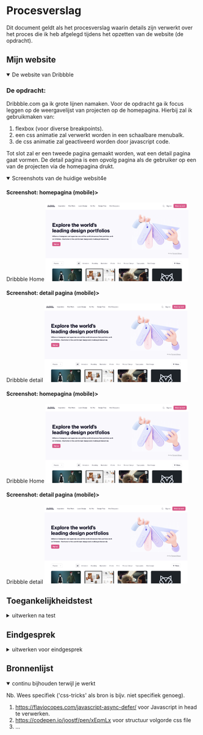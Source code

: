 # Procesverslag
Dit document geldt als het procesverslag waarin details zijn verwerkt over het proces die ik heb afgelegd tijdens het opzetten van de website (de opdracht).

## Mijn website

<details open>
<summary>De website van Dribbble</summary>

### De opdracht:
Dribbble.com ga ik grote lijnen namaken.
Voor de opdracht ga ik focus leggen op de weergavelijst van projecten op de homepagina. Hierbij zal ik gebruikmaken van: 
1. flexbox (voor diverse breakpoints).
2. een css animatie zal verwerkt worden in een schaalbare menubalk.
3. de css animatie zal geactiveerd worden door javascript code.

Tot slot zal er een tweede pagina gemaakt worden, wat een detail pagina gaat vormen. De detail pagina is een opvolg pagina als de gebruiker op een van de projecten via de homepagina drukt.

<details open>
<summary>Screenshots van de huidige websit4e</summary>

#### Screenshot: homepagina (mobile)>
Dribbble Home
<img src="images/logboek/dribbble1.png" width="375px" alt="mobile-homescherm-dribbble">

#### Screenshot: detail pagina (mobile)>
Dribbble detail
<img src="images/logboek/dribbble1.png" width="375px" alt="mobile-homescherm-dribbble">

#### Screenshot: homepagina (mobile)>
Dribbble Home
<img src="images/logboek/dribbble1.png" width="375px" alt="mobile-homescherm-dribbble">

#### Screenshot: detail pagina (mobile)>
Dribbble detail
<img src="images/logboek/dribbble1.png" width="375px" alt="mobile-homescherm-dribbble">
</details>

</details>

## Toegankelijkheidstest

<details>
<summary>uitwerken na test</summary>

### Bevindingen
Lijst met je bevindingen die in de test naar voren kwamen:

#### Titel eerste bevinding
Hier korte omschrijving (met indien nodig een afbeelding)

Hier een omschrijving van hoe het opgelost kan worden (met indien nodig een afbeelding)


#### Titel tweede bevinding.
Hier korte omschrijving (met indien nodig een afbeelding)

Hier een omschrijving van hoe het opgelost kan worden (met indien nodig een afbeelding)


#### Titel volgende bevinding.
Hier korte omschrijving (met indien nodig een afbeelding)

Hier een omschrijving van hoe het opgelost kan worden (met indien nodig een afbeelding)


#### Titel nog een bevinding.
Hier korte omschrijving (met indien nodig een afbeelding)

Hier een omschrijving van hoe het opgelost kan worden (met indien nodig een afbeelding)

</details>

## Eindgesprek

<details>
<summary>uitwerken voor eindgesprek</summary>

### Stand van zaken
hier dit ging goed & dit was lastig (neem ook screenshots op van delen van je website en code)

### Screenshot(s)

hier screenshot(s) van je eindresultaat

</details>

## Bronnenlijst

<details open>
<summary>continu bijhouden terwijl je werkt</summary>

Nb. Wees specifiek ('css-tricks' als bron is bijv. niet specifiek genoeg).

1. https://flaviocopes.com/javascript-async-defer/ voor Javascript in head te verwerken.
2. https://codepen.io/joostf/pen/xEpmLx voor structuur volgorde css file
3. ...

</details>
